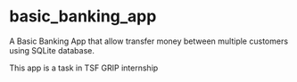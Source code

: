 # basic_banking_app

A Basic Banking App that allow transfer money between multiple customers using SQLite database.

This app is a task in TSF GRIP internship 
